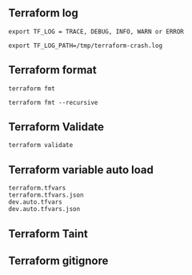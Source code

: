 ## Terraform log
```
export TF_LOG = TRACE, DEBUG, INFO, WARN or ERROR

export TF_LOG_PATH=/tmp/terraform-crash.log
```

## Terraform format
```
terraform fmt
```

```
terraform fmt --recursive
```

## Terraform Validate
```
terraform validate
```

## Terraform variable auto load
```
terraform.tfvars
terraform.tfvars.json
dev.auto.tfvars
dev.auto.tfvars.json
```

## Terraform Taint


## Terraform gitignore